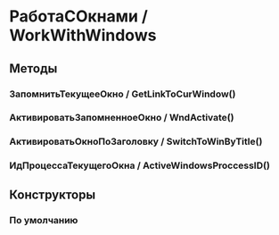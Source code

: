 
# РаботаСОкнами / WorkWithWindows

## Методы
    
### ЗапомнитьТекущееОкно / GetLinkToCurWindow()
    
### АктивироватьЗапомненноеОкно / WndActivate()
    
### АктивироватьОкноПоЗаголовку / SwitchToWinByTitle()
    
### ИдПроцессаТекущегоОкна / ActiveWindowsProccessID()
    
## Конструкторы

  
### По умолчанию